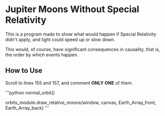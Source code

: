 # Jupiter Moons Without Special Relativity

This is a program made to show what would happen if Special Relativity didn't apply, and light could speed up or slow down.

This would, of course, have significant consequences in causality, that is, the order by which events happen.


## How to Use

Scroll to lines 155 and 157, and comment **ONLY ONE** of them.

'''python
normal_orbit()

orbits_module.draw_relative_moons(window, canvas, Earth_Array_front, Earth_Array_back)
'''

